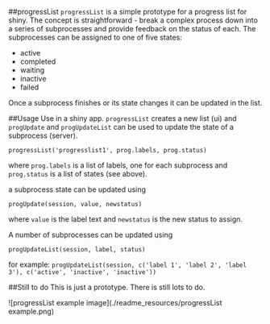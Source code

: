 ##progressList
`progressList` is a simple prototype for a progress list for shiny.  The concept is straightforward - break a complex process down into a series of subprocesses and provide feedback on the status of each.  The subprocesses can be assigned to one of five states:

* active
* completed
* waiting
* inactive
* failed

Once a subprocess finishes or its state changes it can be updated in the list.

##Usage
Use in a shiny app.  `progressList` creates a new list (ui) and `progUpdate` and `progUpdateList` can be used to update the state of a subprocess (server).

`progressList('progresslist1', prog.labels, prog.status)`

where `prog.labels` is a list of labels, one for each subprocess and `prog.status` is a list of states (see above).

a subprocess state can be updated using

`progUpdate(session, value, newstatus)`

where `value` is the label text and `newstatus` is the new status to assign.

A number of subprocesses can be updated using

`progUpdateList(session, label, status)`

for example: `progUpdateList(session, c('label 1', 'label 2', 'label 3'), c('active', 'inactive', 'inactive'))`

##Still to do
This is just a prototype.  There is still lots to do.

![progressList example image](./readme_resources/progressList example.png)

